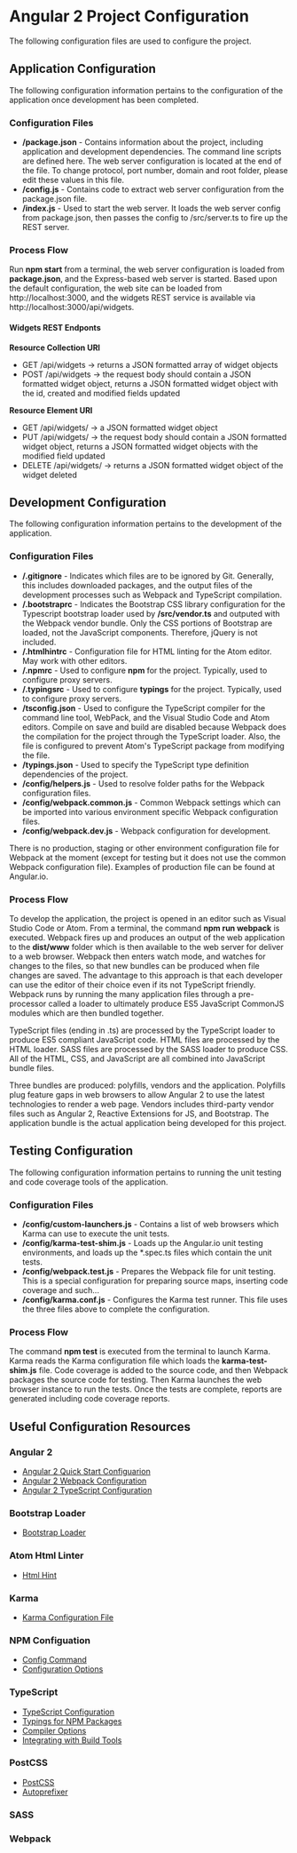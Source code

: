 # Angular 2 Project Configuration

The following configuration files are used to configure the project.

## Application Configuration

The following configuration information pertains to the configuration of the application once development has been completed.

### Configuration Files

- **/package.json** - Contains information about the project, including application and development dependencies. The command line scripts are defined here. The web server configuration is located at the end of the file. To change protocol, port number, domain and root folder, please edit these values in this file.
- **/config.js** - Contains code to extract web server configuration from the package.json file.
- **/index.js** - Used to start the web server. It loads the web server config from package.json, then passes the config to /src/server.ts to fire up the REST server.

### Process Flow

Run **npm start** from a terminal, the web server configuration is loaded from **package.json**, and the Express-based web server is started. Based upon the default configuration, the web site can be loaded from http://localhost:3000, and the widgets REST service is available via http://localhost:3000/api/widgets.

#### Widgets REST Endponts

__Resource Collection URI__

- GET /api/widgets -> returns a JSON formatted array of widget objects
- POST /api/widgets -> the request body should contain a JSON formatted widget object,
returns a JSON formatted widget object with the id, created and modified fields updated

__Resource Element URI__

- GET /api/widgets/<widget id> -> a JSON formatted widget object
- PUT /api/widgets/<widget id> -> the request body should contain a JSON formatted widget object, returns a JSON formatted widget objects with the modified field updated
- DELETE /api/widgets/<widget id> -> returns a JSON formatted widget object of the widget deleted

## Development Configuration

The following configuration information pertains to the development of the application.

### Configuration Files

- **/.gitignore** - Indicates which files are to be ignored by Git. Generally, this includes downloaded packages, and the output files of the development processes such as Webpack and TypeScript compilation.
- **/.bootstraprc** - Indicates the Bootstrap CSS library configuration for the Typescript bootstrap loader used by **/src/vendor.ts** and outputed with the Webpack vendor bundle. Only the CSS portions of Bootstrap are loaded, not the JavaScript components. Therefore, jQuery is not included. 
- **/.htmlhintrc** - Configuration file for HTML linting for the Atom editor. May work with other editors.
- **/.npmrc** - Used to configure **npm** for the project. Typically, used to configure proxy servers.
- **/.typingsrc** - Used to configure **typings** for the project. Typically, used to configure proxy servers.
- **/tsconfig.json** - Used to configure the TypeScript compiler for the command line tool, WebPack, and the Visual Studio Code and Atom editors. Compile on save and build are disabled because Webpack does the compilation for the project through the TypeScript loader. Also, the file is configured to prevent Atom's TypeScript package from modifying the file.
- **/typings.json** - Used to specify the TypeScript type definition dependencies of the project.
- **/config/helpers.js** - Used to resolve folder paths for the Webpack configuration files.
- **/config/webpack.common.js** - Common Webpack settings which can be imported into various environment specific Webpack configuration files.
- **/config/webpack.dev.js** - Webpack configuration for development.

There is no production, staging or other environment configuration file for Webpack at the moment (except for testing but it does not use the common Webpack configuration file).  Examples of production file can be found at Angular.io.

### Process Flow

To develop the application, the project is opened in an editor such as Visual Studio Code or Atom. From a terminal, the command **npm run webpack** is executed. Webpack fires up and produces an output of the web application to the **dist/www** folder which is then available to the web server for deliver to a web browser. Webpack then enters watch mode, and watches for changes to the files, so that new bundles can be produced when file changes are saved. The advantage to this approach is that each developer can use the editor of their choice even if its not TypeScript friendly. Webpack runs by running the many application files through a pre-processor called a loader to ultimately produce ES5 JavaScript CommonJS modules which are then bundled together.

TypeScript files (ending in .ts) are processed by the TypeScript loader to produce ES5 compliant JavaScript code. HTML files are processed by the HTML loader. SASS files are processed by the SASS loader to produce CSS.  All of the HTML, CSS, and JavaScript are all combined into JavaScript bundle files.

Three bundles are produced: polyfills, vendors and the application. Polyfills plug feature gaps in web browsers to allow Angular 2 to use the latest technologies to render a web page. Vendors includes third-party vendor files such as Angular 2, Reactive Extensions for JS, and Bootstrap. The application bundle is the actual application being developed for this project.

## Testing Configuration

The following configuration information pertains to running the unit testing and code coverage tools of the application.

### Configuration Files

- **/config/custom-launchers.js** - Contains a list of web browsers which Karma can use to execute the unit tests.
- **/config/karma-test-shim.js** - Loads up the Angular.io unit testing environments, and loads up the *.spec.ts files which contain the unit tests.
- **/config/webpack.test.js** - Prepares the Webpack file for unit testing. This is a special configuration for preparing source maps, inserting code coverage and such...
- **/config/karma.conf.js** - Configures the Karma test runner. This file uses the three files above to complete the configuration.

### Process Flow

The command **npm test** is executed from the terminal to launch Karma. Karma reads the Karma configuration file which loads the **karma-test-shim.js** file.  Code coverage is added to the source code, and then Webpack packages the source code for testing. Then Karma launches the web browser instance to run the tests. Once the tests are complete, reports are generated including code coverage reports.

## Useful Configuration Resources

### Angular 2

- [Angular 2 Quick Start Configuarion](https://angular.io/docs/ts/latest/quickstart.html)
- [Angular 2 Webpack Configuration](https://angular.io/docs/ts/latest/guide/webpack.html)
- [Angular 2 TypeScript Configuration](https://angular.io/docs/ts/latest/guide/typescript-configuration.html)

### Bootstrap Loader

- [Bootstrap Loader](https://www.npmjs.com/package/bootstrap-loader)

### Atom Html Linter

- [Html Hint](https://atom.io/packages/linter-htmlhint)

### Karma

- [Karma Configuration File](http://karma-runner.github.io/1.0/config/configuration-file.html)

### NPM Configuation

- [Config Command](https://docs.npmjs.com/misc/config)
- [Configuration Options](https://docs.npmjs.com/files/npmrc)

### TypeScript

- [TypeScript Configuration](https://www.typescriptlang.org/docs/handbook/tsconfig-json.html)
- [Typings for NPM Packages](https://www.typescriptlang.org/docs/handbook/typings-for-npm-packages.html)
- [Compiler Options](https://www.typescriptlang.org/docs/handbook/compiler-options.html)
- [Integrating with Build Tools](https://www.typescriptlang.org/docs/handbook/integrating-with-build-tools.html)

### PostCSS

- [PostCSS](https://github.com/postcss/postcss)
- [Autoprefixer](https://github.com/postcss/autoprefixer)

### SASS



### Webpack


